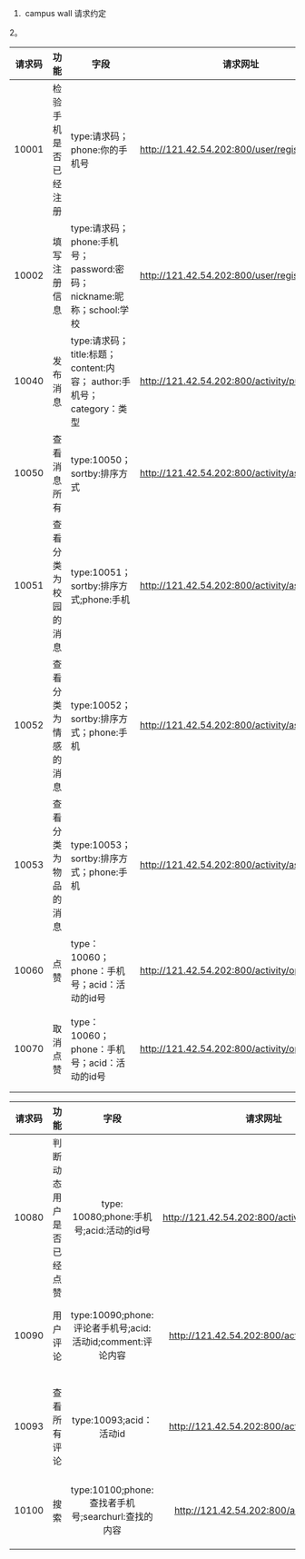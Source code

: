 1. ​            campus wall             请求约定



2。

| 请求码   | 功能         | 字段                                       | 请求网址                                     | 返回码                                | 备注                           |
| ----- | ---------- | ---------------------------------------- | ---------------------------------------- | ---------------------------------- | ---------------------------- |
| 10001 | 检验手机是否已经注册 | type:请求码；phone:你的手机号                     | http://121.42.54.202:800/user/regist     | 10005：手机已经注册；10006：手机没有注册过可以发送具体请求 |                              |
| 10002 | 填写注册信息     | type:请求码；phone:手机号；password:密码；nickname:昵称；school:学校 | http://121.42.54.202:800/user/regist     | 10003：注册成功                         |                              |
| 10040 | 发布消息       | type:请求码；title:标题； content:内容； author:手机号； category：类型 | http://121.42.54.202:800/activity/publish | 10041：发布成功 10042：发布失败              |                              |
| 10050 | 查看消息所有     | type:10050；sortby:排序方式                   | http://121.42.54.202:800/activity/ask    | 10054：成功返回消息的具体信息                  |                              |
| 10051 | 查看分类为校园的消息 | type:10051；sortby:排序方式;phone:手机          | http://121.42.54.202:800/activity/ask    | 10055                              | sort的具体排序有：time,like,comment |
| 10052 | 查看分类为情感的消息 | type:10052；sortby:排序方式；phone:手机          | http://121.42.54.202:800/activity/ask    | 10056：成功返回消息的具体信息                  |                              |
| 10053 | 查看分类为物品的消息 | type:10053；sortby:排序方式；phone:手机          | http://121.42.54.202:800/activity/ask    | 10057：成功返回消息的具体信息                  |                              |
| 10060 | 点赞         | type：10060；phone：手机号；acid：活动的id号         | http://121.42.54.202:800/activity/operation01 | 10061:点赞成功；10062点赞失败               |                              |
| 10070 | 取消点赞       | type：10060；phone：手机号；acid：活动的id号         | http://121.42.54.202:800/activity/operation01 | 10071：取消赞成功；10072取消赞失败；            |                              |

| 请求码   |      功能      |                    字段                    |                   请求网址                   |                返回码                 | 备注               |
| ----- | :----------: | :--------------------------------------: | :--------------------------------------: | :--------------------------------: | ---------------- |
| 10080 | 判断动态用户是否已经点赞 |    type:  10080;phone:手机号;acid:活动的id号    | http://121.42.54.202:800/activity/operation01 | 10081：已经点过赞；10082：没有点过赞；10083：查询失败 |                  |
| 10090 |     用户评论     | type:10090;phone:评论者手机号;acid:活动id;comment:评论内容 | http://121.42.54.202:800/activity/comment |       10091:评论成功；10092：评论失败        |                  |
| 10093 |    查看所有评论    |           type:10093;acid：活动id           | http://121.42.54.202:800/activity/comment |       10094：成功返回；10095:操作失败；       | 返回内容为用户手机号和评论内容。 |
| 10100 |      搜索      | type:10100;phone:查找者手机号;searchurl:查找的内容  | http://121.42.54.202:800/activity/search |             10101：成功返回             |                  |
|       |              |                                          |                                          |                                    |                  |
|       |              |                                          |                                          |                                    |                  |
|       |              |                                          |                                          |                                    |                  |